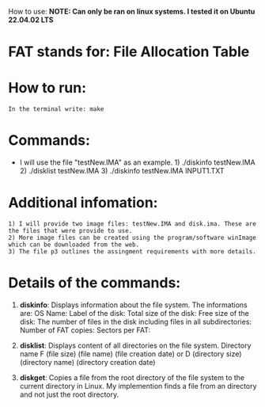 How to use:
    **NOTE: Can only be ran on linux systems. I tested it on Ubuntu 22.04.02 LTS**

# FAT stands for: File Allocation Table

# How to run: 
    In the terminal write: make
# Commands:
   * I will use the file "testNew.IMA" as an example.
    1) ./diskinfo testNew.IMA
    2) ./disklist testNew.IMA
    3) ./diskinfo testNew.IMA INPUT1.TXT

# Additional infomation:  
    1) I will provide two image files: testNew.IMA and disk.ima. These are the files that were provide to use. 
    2) More image files can be created using the program/software winImage which can be downloaded from the web.
    3) The file p3 outlines the assingment requirements with more details.

# Details of the commands:
1) **diskinfo**: Displays information about the file system. The informations are:
    OS Name:
    Label of the disk:
    Total size of the disk:
    Free size of the disk:
    The number of files in the disk including files in all subdirectories: 
    Number of FAT copies:
    Sectors per FAT:

2) **disklist**: Displays content of all directories on the file system.
    Directory name
    F (file size) (file name) (file creation date)
    or 
    D (directory size) (directory name) (directory creation date)

3) **diskget**: Copies a file from the root directory of the file system to the current directory in Linux. My implemention finds a file from an directory and not just the root directory.
